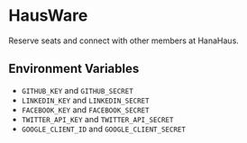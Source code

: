 # HausWare

Reserve seats and connect with other members at HanaHaus.

## Environment Variables

* `GITHUB_KEY` and `GITHUB_SECRET`
* `LINKEDIN_KEY` and `LINKEDIN_SECRET`
* `FACEBOOK_KEY` and `FACEBOOK_SECRET`
* `TWITTER_API_KEY` and `TWITTER_API_SECRET`
* `GOOGLE_CLIENT_ID` and `GOOGLE_CLIENT_SECRET`

